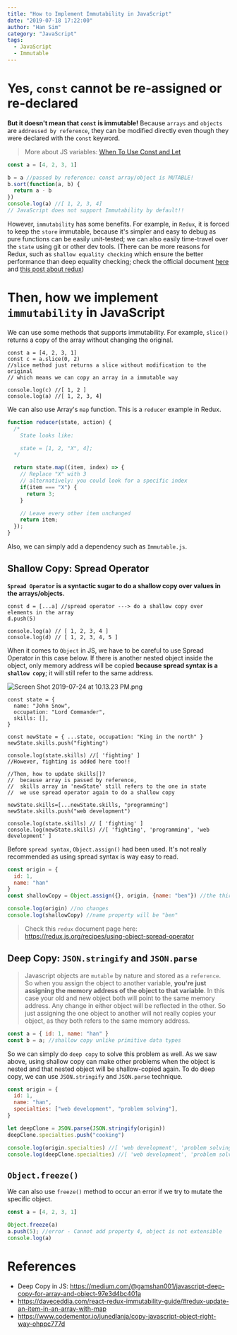 ```yaml
---
title: "How to Implement Immutability in JavaScript"
date: "2019-07-18 17:22:00"
author: "Han Sim"
category: "JavaScript"
tags:
  - JavaScript
  - Immutable
---
```


# Yes, `const` cannot be re-assigned or re-declared

**But it doesn't mean that `const` is immutable!** Because `arrays` and `objects` are `addressed by reference`, they can be modified directly even though they were declared with the `const` keyword. 

> More about JS variables: [When To Use Const and Let](https://blog.hansim.dev/javascript-when-to-use-const-and-let)

```JavaScript
const a = [4, 2, 3, 1]

b = a //passed by reference: const array/object is MUTABLE!
b.sort(function(a, b) {
  return a - b
})
console.log(a) //[ 1, 2, 3, 4]
// JavaScript does not support Immutability by default!!
```

However, `immutability` has some benefits. For example, in `Redux`, it is forced to keep the `store` immutable, because it's simpler and easy to debug as pure functions can be easily unit-tested; we can also easily time-travel over the `state` using git or other dev tools. (There can be more reasons for Redux, such as `shallow equality checking` which ensure the better performance than deep equality checking; check the official document [here](https://redux.js.org/faq/immutable-data#what-are-the-benefits-of-immutability) and [this post about redux](https://www.toptal.com/javascript/immutability-in-javascript-using-redux))

# Then, how we implement `immutability` in JavaScript

We can use some methods that supports immutability. For example, `slice()` returns a copy of the array without changing the original.

```JavaScript{6}
const a = [4, 2, 3, 1]
const c = a.slice(0, 2)
//slice method just returns a slice without modification to the original
// which means we can copy an array in a immutable way

console.log(c) //[ 1, 2 ]
console.log(a) //[ 1, 2, 3, 4] 
```

We can also use Array's `map` function. This is a `reducer` example in Redux. 

```JavaScript
function reducer(state, action) {
  /*
    State looks like:

    state = [1, 2, "X", 4];
  */

  return state.map((item, index) => {
    // Replace "X" with 3
    // alternatively: you could look for a specific index
    if(item === "X") {
      return 3;
    }

    // Leave every other item unchanged
    return item;
  });
}
```

Also, we can simply add a dependency such as `Immutable.js`.

## Shallow Copy: Spread Operator

**`Spread Operator` is a syntactic sugar to do a shallow copy over values in the arrays/objects.**

```JavaScript{1}
const d = [...a] //spread operator ---> do a shallow copy over elements in the array
d.push(5)

console.log(a) // [ 1, 2, 3, 4 ]
console.log(d) // [ 1, 2, 3, 4, 5 ]
```

When it comes to `Object` in JS, we have to be careful to use Spread Operator in this case below. If there is another nested object inside the object, only memory address will be copied **because spread syntax is a `shallow copy`**; it will still refer to the same address. 

![Screen Shot 2019-07-24 at 10.13.23 PM.png](https://i.loli.net/2019/07/25/5d3910571b0c461801.png)

```JavaScript{7,18-19,21-22}
const state = {
  name: "John Snow",
  occupation: "Lord Commander",
  skills: [],
}

const newState = { ...state, occupation: "King in the north" }
newState.skills.push("fighting")

console.log(state.skills) //[ 'fighting' ]
//However, fighting is added here too!!

//Then, how to update skills[]?
//  because array is passed by reference,
//  skills array in 'newState' still refers to the one in state
//  we use spread operator again to do a shallow copy

newState.skills=[...newState.skills, "programming"]
newState.skills.push("web development")

console.log(state.skills) // [ 'fighting' ]
console.log(newState.skills) //[ 'fighting', 'programming', 'web development' ]
```

Before `spread syntax`, `Object.assign()` had been used. It's not really recommended as using spread syntax is way easy to read.

```JavaScript
const origin = {
  id: 1,
  name: "han"
}
const shallowCopy = Object.assign({}, origin, {name: "ben"}) //the third arg is optional.

console.log(origin) //no changes
console.log(shallowCopy) //name property will be "ben"
```

> Check this `redux` document page here: https://redux.js.org/recipes/using-object-spread-operator

## Deep Copy: `JSON.stringify` and `JSON.parse`

> Javascript objects are `mutable` by nature and stored as a `reference`. So when you assign the object to another variable, **you're just assigning the memory address of the object to that variable**. In this case your old and new object both will point to the same memory address. Any change in either object will be reflected in the other. So just assigning the one object to another will not really copies your object, as they both refers to the same memory address.

```JavaScript
const a = { id: 1, name: "han" }
const b = a; //shallow copy unlike primitive data types
```

So we can simply do `deep copy` to solve this problem as well. As we saw above, using shallow copy can make other problems when the object is nested and that nested object will be shallow-copied again. To do deep copy, we can use `JSON.stringify` and `JSON.parse` technique.

```JavaScript
const origin = {
  id: 1,
  name: "han",
  specialties: ["web development", "problem solving"],
}

let deepClone = JSON.parse(JSON.stringify(origin))
deepClone.specialties.push("cooking")

console.log(origin.specialties) //[ 'web development', 'problem solving' ]
console.log(deepClone.specialties) //[ 'web development', 'problem solving', 'cooking' ]
```

## `Object.freeze()`

We can also use `freeze()` method to occur an error if we try to mutate the specific object.

```JavaScript
const a = [4, 2, 3, 1]

Object.freeze(a)
a.push(5); //error - Cannot add property 4, object is not extensible
console.log(a)
```

# References

- Deep Copy in JS: https://medium.com/@gamshan001/javascript-deep-copy-for-array-and-object-97e3d4bc401a
- https://daveceddia.com/react-redux-immutability-guide/#redux-update-an-item-in-an-array-with-map
- https://www.codementor.io/junedlanja/copy-javascript-object-right-way-ohppc777d